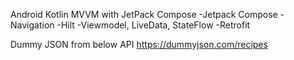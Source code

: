 Android Kotlin MVVM with JetPack Compose
-Jetpack Compose
-Navigation
-Hilt
-Viewmodel, LiveData, StateFlow
-Retrofit

Dummy JSON from below API
https://dummyjson.com/recipes
